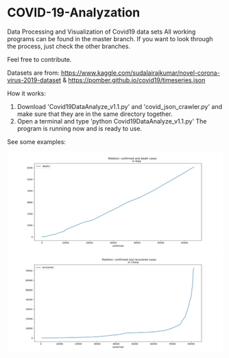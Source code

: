 # COVID-19-Analyzation

Data Processing and Visualization of Covid19 data sets
All working programs can be found in the master branch.
If you want to look through the process, just check the other branches.

Feel free to contribute.

Datasets are from:
https://www.kaggle.com/sudalairajkumar/novel-corona-virus-2019-dataset
&
https://pomber.github.io/covid19/timeseries.json



How it works:
1) Download 'Covid19DataAnalyze_v1.1.py' and 'covid_json_crawler.py' and make sure that they are in the
   same directory together. 
2) Open a terminal and type 'python Covid19DataAnalyze_v1.1.py'
   The program is running now and is ready to use.

See some examples:


![](https://github.com/m1ghtfr3e/COVID-19-Analyzation/blob/img/conf-dead.jpg)
![](https://github.com/m1ghtfr3e/COVID-19-Analyzation/blob/img/conf-rec-CN.jpeg)
